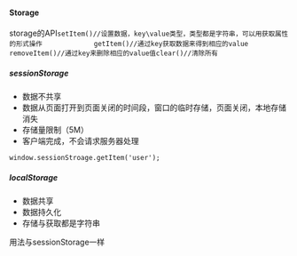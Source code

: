 #### Storage

storage的API``setItem()//设置数据，key\value类型，类型都是字符串，可以用获取属性的形式操作             getItem()//通过key获取数据来得到相应的value                             removeItem()//通过key来删除相应的value值clear()//清除所有``

##### sessionStorage

* 数据不共享
* 数据从页面打开到页面关闭的时间段，窗口的临时存储，页面关闭，本地存储消失
* 存储量限制（5M）
* 客户端完成，不会请求服务器处理

```
window.sessionStroage.getItem('user');
```

##### localStorage

* 数据共享
* 数据持久化
* 存储与获取都是字符串

用法与sessionStorage一样